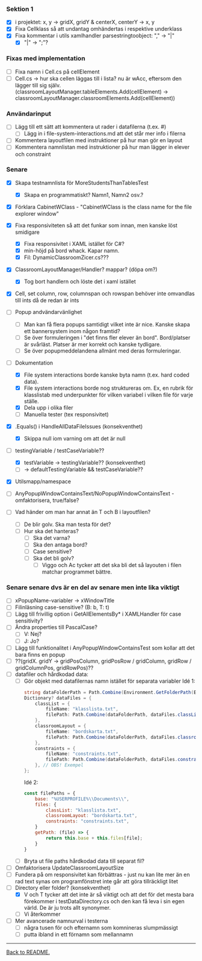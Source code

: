 ### Sektion 1

-   [x] i projektet: x, y -> gridX, gridY & centerX, centerY -> x, y
-   [x] Fixa Cellklass så att undantag omhändertas i respektive underklass
-   [x] Fixa kommentar i utils xamlhandler parsestringtoobject: "," -> "|"
    -   [x] "|" -> ";"?

### Fixas med implementation

-   [ ] Fixa namn i Cell.cs på cellElement
-   [ ] Cell.cs -> hur ska cellen läggas till i lista? nu är wAcc, eftersom den lägger till sig själv. (classroomLayoutManager.tableElements.Add(cellElement) -> classroomLayoutManager.classroomElements.Add(cellElement))

### Användarinput

-   [ ] Lägg till ett sätt att kommentera ut rader i datafilerna (t.ex. #)
    -   [ ] Lägg in i file-system-interactions.md att det står mer info i filerna
-   [ ] Kommentera layoutfilen med instruktioner på hur man gör en layout
-   [ ] Kommentera namnlistan med instruktioner på hur man lägger in elever och constraint

### Senare

-   [x] Skapa testnamnlista för MoreStudentsThanTablesTest
    -   [x] Skapa en programmatiskt? Namn1, Namn2 osv.?
-   [x] Förklara CabinetWClass - "CabinetWClass is the class name for the file explorer window"
-   [x] Fixa responsiviteten så att det funkar som innan, men kanske löst smidigare
    -   [x] Fixa responsivitet i XAML istället för C#?
    -   [x] min-höjd på bord whack. Kapar namn.
    -   [x] Fil: DynamicClassroomZicer.cs???
-   [x] ClassroomLayoutManager/Handler? mappar? (döpa om?)
    -   [x] Tog bort handlern och löste det i xaml istället
-   [x] Cell, set column, row, columnspan och rowspan behöver inte omvandlas till ints då de redan är ints

-   [ ] Popup andvändarvänlighet
    -   [ ] Man kan få flera popups samtidigt vilket inte är nice. Kanske skapa ett bannersystem inom någon framtid?
    -   [ ] Se över formuleringen i "det finns fler elever än bord". Bord/platser är svårläst. Platser är mer korrekt och kanske tydligare.
    -   [ ] Se över popupmeddelandena allmänt med deras formuleringar.

-   [ ] Dokumentation
    -   [x] File system interactions borde kanske byta namn (t.ex. hard coded data).
    -   [x] File system interactions borde nog struktureras om. Ex, en rubrik för klasslistab med underpunkter för vilken variabel i vilken file för varje ställe.
    -   [x] Dela upp i olika filer
    -   [ ] Manuella tester (tex responsivitet)

-   [x] .Equals() i HandleAllDataFileIssues (konsekventhet)
    -   [x] Skippa null iom varning om att det är null
-   [ ] testingVariable / testCaseVariable??
    -   [x] testVariable -> testingVariable?? (konsekventhet)
    -   [ ] -> defaultTestingVariable && testCaseVariable??
-   [x] Utilsmapp/namespace
-   [ ] AnyPopupWindowContainsText/NoPopupWindowContainsText - omfaktorisera, true/false?
-   [ ] Vad händer om man har annat än T och B i layoutfilen?
    -   [ ] De blir golv. Ska man testa för det?
    -   [ ] Hur ska det hanteras?
        -   [ ] Ska det varna?
        -   [ ] Ska den antaga bord?
        -   [ ] Case sensitive?
        -   [ ] Ska det bli golv?
            -   [ ] Viggo och Ac tycker att det ska bli det så layouten i filen matchar programmet bättre.

### Senare senare dvs är en del av senare men inte lika viktigt

-   [ ] xPopupName-variabler -> xWindowTitle
-   [ ] Filinläsning case-sensitive? (B: b, T: t)
-   [ ] Lägg till frivillig option i GetAllElementsBy\* i XAMLHandler för case sensitivity?
-   [ ] Ändra properties till PascalCase?
    -   [ ] V: Nej?
    -   [ ] J: Jo?
-   [ ] Lägg till funktionalitet i AnyPopupWindowContainsTest som kollar att det bara finns en popup
-   [ ] ??(gridX. gridY -> gridPosColumn, gridPosRow / gridColumn, gridRow / gridColumnPos, gridRowPos)??
-   [ ] datafiler och hårdkodad data:
    -   [ ] Gör objekt med datafilernas namn istället för separata variabler
        Idé 1:
        ```cs
        string dataFolderPath = Path.Combine(Environment.GetFolderPath(Environment.SpecialFolder.MyDocuments), FileHandler.dataFolderName);
        Dictionary? dataFiles = {
            classList = {
                fileName: "klasslista.txt",
                filePath: Path.Combine(dataFolderPath, dataFiles.classList.fileName)
            },
            classroomLayout = {
                fileName: "bordskarta.txt",
                filePath: Path.Combine(dataFolderPath, dataFiles.classroomLayout.fileName)
            },
            constraints = {
                fileName: "constraints.txt",
                filePath: Path.Combine(dataFolderPath, dataFiles.constraints.fileName)
            }, // OBS! Exempel
        };
        ```
        Idé 2:
        ```js
        const filePaths = {
            base: "%USERPROFILE%\\Documents\\",
            files: {
                classList: "klasslista.txt",
                classroomLayout: "bordskarta.txt",
                constraints: "constraints.txt",
            }
            getPath: (file) => {
                return this.base + this.files[file];
            }
        }
        ```
    -   [ ] Bryta ut file paths hårdkodad data till separat fil?
-   [ ] Omfaktorisera UpdateClassroomLayoutSize
-   [ ] Fundera på om responsivitet kan förbättras - just nu kan lite mer än en rad text synas om programfönstret inte går att göra tillräckligt litet
-   [ ] Directory eller folder? (konsekventhet)
    -   [x] V och T tycker att det inte är så viktigt och att det för det mesta bara förekommer i testDataDirectory.cs och den kan få leva i sin egen värld. De är ju trots allt synonymer.
    -   [ ] Vi återkommer
-   [ ] Mer avancerade namnurval i testerna
    -   [ ] några tusen för och efternamn som komnineras slumpmässigt
    -   [ ] putta ibland in ett förnamn som mellannamn

---

[Back to README.](README.md)
